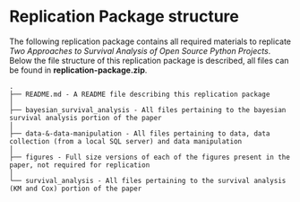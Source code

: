 # Replication Package structure

The following replication package contains all required materials to replicate *Two Approaches to Survival Analysis of Open Source Python Projects*.
Below the file structure of this replication package is described, all files can be found in **replication-package.zip**.

```
.
├── README.md - A README file describing this replication package
│
├── bayesian_survival_analysis - All files pertaining to the bayesian survival analysis portion of the paper
│
├── data-&-data-manipulation - All files pertaining to data, data collection (from a local SQL server) and data manipulation
│
├── figures - Full size versions of each of the figures present in the paper, not required for replication
│
└── survival_analysis - All files pertaining to the survival analysis (KM and Cox) portion of the paper
```